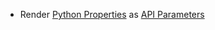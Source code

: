 * Render [Python Properties](python/auto-reference#fin-money-money-properties) as [API Parameters](snippets/api-parameters)
